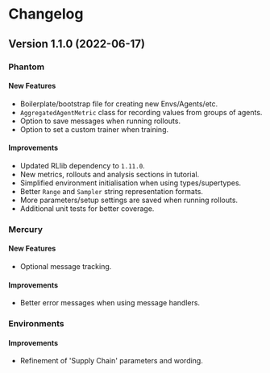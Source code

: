 # Changelog

## Version 1.1.0 (2022-06-17)

### Phantom

#### New Features

- Boilerplate/bootstrap file for creating new Envs/Agents/etc.
- `AggregatedAgentMetric` class for recording values from groups of agents.
- Option to save messages when running rollouts.
- Option to set a custom trainer when training.

#### Improvements

- Updated RLlib dependency to `1.11.0`.
- New metrics, rollouts and analysis sections in tutorial.
- Simplified environment initialisation when using types/supertypes.
- Better `Range` and `Sampler` string representation formats.
- More parameters/setup settings are saved when running rollouts.
- Additional unit tests for better coverage.

### Mercury

#### New Features

- Optional message tracking.

#### Improvements

- Better error messages when using message handlers.

### Environments

#### Improvements

- Refinement of 'Supply Chain' parameters and wording.